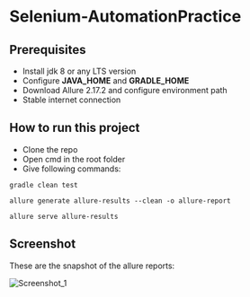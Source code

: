 # Selenium-AutomationPractice
## Prerequisites
* Install jdk 8 or any LTS version
* Configure **JAVA_HOME** and **GRADLE_HOME**
* Download Allure 2.17.2 and configure environment path
* Stable internet connection
## How to run this project
* Clone the repo
* Open cmd in the root folder
* Give following commands:
```
gradle clean test
```
```
allure generate allure-results --clean -o allure-report
```
```
allure serve allure-results
```
## Screenshot
These are the snapshot of the allure reports:


![Screenshot_1](https://user-images.githubusercontent.com/71173675/154655298-2b884bee-fcff-4438-a3bb-1db2bd5652e1.png)
